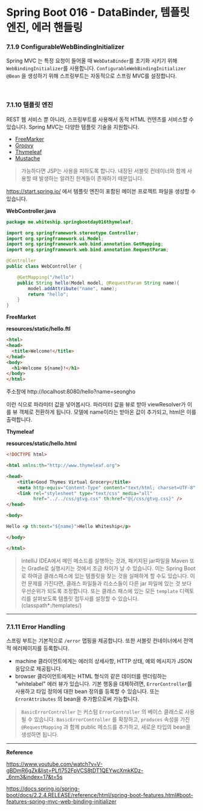# Spring Boot 016 - DataBinder,  템플릿 엔진, 에러 핸들링

### 7.1.9 ConfigurableWebBindingInitializer

Spring MVC 는 특정 요청이 들어올 때 `WebDataBinder`를 초기화 시키기 위해 `WebBindingInitializer`를 사용합니다. `ConfigurableWebBindingInitializer ` `@Bean` 을 생성하기 위해 스프링부트는 자동적으로 스프링 MVC를 설정합니다.

<br>

### 7.1.10 템플릿 엔진

REST 웹 서비스 뿐 아니라, 스프링부트를 사용해서 동적 HTML 컨텐츠를 서비스할 수 있습니다. Spring MVC는 다양한 템플릿 기술을 지원합니다. 

- [FreeMarker](https://freemarker.apache.org/docs/)
- [Groovy](http://docs.groovy-lang.org/docs/next/html/documentation/template-engines.html#_the_markuptemplateengine)
- [Thymeleaf](https://www.thymeleaf.org/)
- [Mustache](https://mustache.github.io/)

> 가능하다면 JSP는 사용을 피하도록 합니다. 내장된 서블릿 컨테이너와 함께 사용할 때 발생하는 알려진 한계들이 존재하기 때문입니다.



https://start.spring.io/ 에서 템플릿 엔진이 포함된 메이븐 프로젝트 파일을 생성할 수 있습니다.





**WebController.java**

```java
package me.whiteship.springbootday016thymeleaf;

import org.springframework.stereotype.Controller;
import org.springframework.ui.Model;
import org.springframework.web.bind.annotation.GetMapping;
import org.springframework.web.bind.annotation.RequestParam;

@Controller
public class WebController {

    @GetMapping("/hello")
    public String hello(Model model, @RequestParam String name){
        model.addAttribute("name", name);
        return "hello";
    }
}

```



**FreeMarket**

**resources/static/hello.ftl**

```html
<html>
<head>
  <title>Welcome!</title>
</head>
<body>
  <h1>Welcome ${name}!</h1>
</body>
</html>
```



주소창에 http://localhost:8080/hello?name=seongho

이런 식으로 파라미터 값을 넣어봅시다. 파라미터 값을 뷰로 받아 viewResolver가 이를 뷰 객체로 전환하게 됩니다. 모델에 name이라는 받아온 값이 추가되고, html은 이를 출력합니다.





**Thymeleaf**

**resources/static/hello.html**

```html
<!DOCTYPE html>

<html xmlns:th="http://www.thymeleaf.org">

<head>
    <title>Good Thymes Virtual Grocery</title>
    <meta http-equiv="Content-Type" content="text/html; charset=UTF-8" />
    <link rel="stylesheet" type="text/css" media="all"
          href="../../css/gtvg.css" th:href="@{/css/gtvg.css}" />
</head>

<body>

Hello <p th:text="${name}">Hello Whiteship</p>

</body>

</html>
```



> IntelliJ IDEA에서 메인 메소드를 실행하는 것과, 패키지된 jar파일을 Maven 또는 Gradle로 실행시키는 것에서 조금 차이가 날 수 있습니다. 이는 Spring Boot로 하여금 클래스패스에 있는 템플릿을 찾는 것을 실패하게 할 수도 있습니다. 이런 문제를 가진다면, 클래스 파일들과 리소스들이 다른 jar 파일에 있는 것 보다 우선순위가 되도록 조정합니다. 또는 클래스 패스에 있는 모든 `template` 디렉토리를 살펴보도록 템플릿 접두사를 설정할 수 있습니다. (classpath*:/templates/)

---

### 7.1.11 Error Handling

스프링 부트는 기본적으로 `/error` 맵핑을 제공합니다. 또한 서블릿 컨네이너에서 전역적 에러페이지를 등록합니다. 

* machine 클라이언트에게는 에러의 상세사항, HTTP 상태, 예외 메시지가 JSON 응답으로 제공됩니다.
* browser 클라이언트에게는 HTML 형식의 같은 데이터를 렌더링하는 "whitelabel" 에러 뷰가 있습니다. 기본 행동을 대체하려면, `ErrorController`를 사용하고 타입 정의에 대한 bean 정의를 등록할 수 있습니다. 또는 `ErrorAttributes` 의 bean을 추가함으로써 가능합니다.

> `BasicErrorController` 는 커스텀 `ErrorController` 의 베이스 클래스로 사용될 수 있습니다. `BasicErrorController` 를 확장하고, `produces` 속성을 가진 `@RequestMapping` 과 함께 public 메소드를 추가하고, 새로운 타입의 bean을 생성하면 됩니다.



---

**Reference**

https://www.youtube.com/watch?v=V-gBDmR6gZk&list=PLfI752FpVCS8tDT1QEYwcXmkKDz-_6nm3&index=17&t=5s

https://docs.spring.io/spring-boot/docs/2.2.4.RELEASE/reference/html/spring-boot-features.html#boot-features-spring-mvc-web-binding-initializer